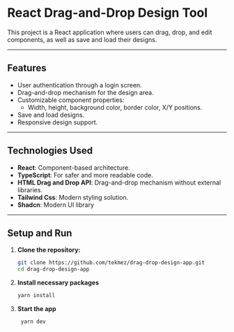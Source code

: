 # React Drag-and-Drop Design Tool

This project is a React application where users can drag, drop, and edit components, as well as save and load their designs.

---

## **Features**
- User authentication through a login screen.
- Drag-and-drop mechanism for the design area.
- Customizable component properties:
  - Width, height, background color, border color, X/Y positions.
- Save and load designs.
- Responsive design support.

---

## **Technologies Used**
- **React**: Component-based architecture.
- **TypeScript**: For safer and more readable code.
- **HTML Drag and Drop API**: Drag-and-drop mechanism without external libraries.
- **Tailwind Css**: Modern styling solution.
- **Shadcn**: Modern UI library

---

## **Setup and Run**


1. **Clone the repository:**
   ```bash
   git clone https://github.com/tekmez/drag-drop-design-app.git
   cd drag-drop-design-app
   
2. **Install necessary packages**
   ```bash
   yarn install
   ```
3. **Start the app**
   ```bash
    yarn dev
      ```
